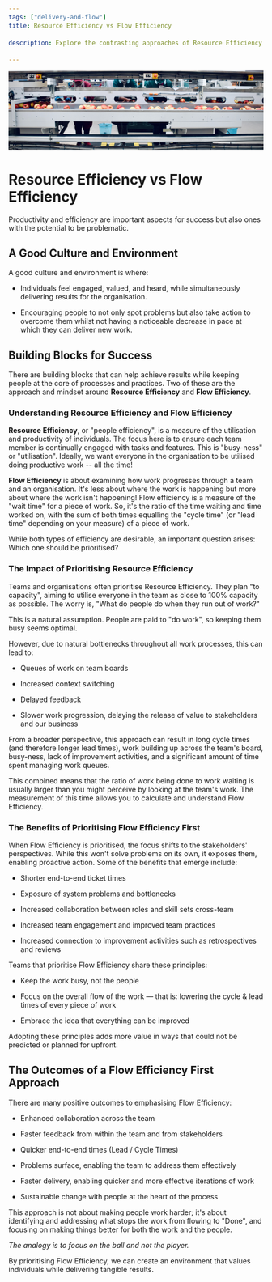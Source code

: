 ```yaml
---
tags: ["delivery-and-flow"]
title: Resource Efficiency vs Flow Efficiency

description: Explore the contrasting approaches of Resource Efficiency and Flow Efficiency in optimizing team productivity. Prioritizing Flow Efficiency enhances collaboration, shortens cycle times, and fosters an environment that values individuals while improving work processes, enabling faster and more sustainable delivery of results without overburdening team members.

---
```



![Resource Efficiency vs Flow Efficiency](Resource%20Efficiency%20vs%20Flow%20Efficiency_media/media/image1.jpeg)

# Resource Efficiency vs Flow Efficiency

Productivity and efficiency are important aspects for success but also ones with the potential to be problematic.

## A Good Culture and Environment

A good culture and environment is where:

- Individuals feel engaged, valued, and heard, while simultaneously delivering results for the organisation.

- Encouraging people to not only spot problems but also take action to overcome them whilst not having a noticeable decrease in pace at which they can deliver new work.

## Building Blocks for Success

There are building blocks that can help achieve results while keeping people at the core of processes and practices. Two of these are the approach and mindset around **Resource Efficiency** and **Flow Efficiency**.

### Understanding Resource Efficiency and Flow Efficiency

**Resource Efficiency**, or "people efficiency", is a measure of the utilisation and productivity of individuals. The focus here is to ensure each team member is continually engaged with tasks and features. This is "busy-ness" or "utilisation". Ideally, we want everyone in the organisation to be utilised doing productive work -- all the time!

**Flow Efficiency** is about examining how work progresses through a team and an organisation. It\'s less about where the work is happening but more about where the work isn\'t happening! Flow efficiency is a measure of the "wait time" for a piece of work. So, it's the ratio of the time waiting and time worked on, with the sum of both times equalling the "cycle time" (or "lead time" depending on your measure) of a piece of work.

While both types of efficiency are desirable, an important question arises: Which one should be prioritised?

### The Impact of Prioritising Resource Efficiency

Teams and organisations often prioritise Resource Efficiency. They plan "to capacity", aiming to utilise everyone in the team as close to 100% capacity as possible. The worry is, "What do people do when they run out of work?"

This is a natural assumption. People are paid to "do work", so keeping them busy seems optimal.

However, due to natural bottlenecks throughout all work processes, this can lead to:

- Queues of work on team boards

- Increased context switching

- Delayed feedback

- Slower work progression, delaying the release of value to stakeholders and our business

From a broader perspective, this approach can result in long cycle times (and therefore longer lead times), work building up across the team's board, busy-ness, lack of improvement activities, and a significant amount of time spent managing work queues.

This combined means that the ratio of work being done to work waiting is usually larger than you might perceive by looking at the team's work. The measurement of this time allows you to calculate and understand Flow Efficiency.

### The Benefits of Prioritising Flow Efficiency First

When Flow Efficiency is prioritised, the focus shifts to the stakeholders' perspectives. While this won\'t solve problems on its own, it exposes them, enabling proactive action. Some of the benefits that emerge include:

- Shorter end-to-end ticket times

- Exposure of system problems and bottlenecks

- Increased collaboration between roles and skill sets cross-team

- Increased team engagement and improved team practices

- Increased connection to improvement activities such as retrospectives and reviews

Teams that prioritise Flow Efficiency share these principles:

- Keep the work busy, not the people

- Focus on the overall flow of the work — that is: lowering the cycle & lead times of every piece of work

- Embrace the idea that everything can be improved

Adopting these principles adds more value in ways that could not be predicted or planned for upfront.

## The Outcomes of a Flow Efficiency First Approach

There are many positive outcomes to emphasising Flow Efficiency:

- Enhanced collaboration across the team

- Faster feedback from within the team and from stakeholders

- Quicker end-to-end times (Lead / Cycle Times)

- Problems surface, enabling the team to address them effectively

- Faster delivery, enabling quicker and more effective iterations of work

- Sustainable change with people at the heart of the process

This approach is not about making people work harder; it\'s about identifying and addressing what stops the work from flowing to "Done", and focusing on making things better for both the work and the people.

*The analogy is to focus on the ball and not the player.*

By prioritising Flow Efficiency, we can create an environment that values individuals while delivering tangible results.
